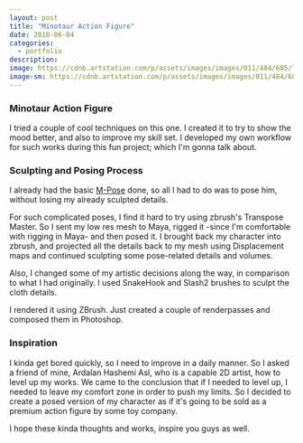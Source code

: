 ```yaml
---
layout: post
title: "Minotaur Action Figure"
date: 2018-06-04
categories:
  - portfolio
description:
image: https://cdnb.artstation.com/p/assets/images/images/011/484/685/large/hossein-moayed-minotaur-statue-by-hossimo-01.jpg?1529839605
image-sm: https://cdnb.artstation.com/p/assets/images/images/011/484/685/large/hossein-moayed-minotaur-statue-by-hossimo-01.jpg?1529839605
---
```

### Minotaur Action Figure
I tried a couple of cool techniques on this one. I created it to try to show the mood better, and also to improve my skill set. I developed my own workflow for such works during this fun project; which I'm gonna talk about.

### Sculpting and Posing Process
I already had the basic [M-Pose](/portfolio/Minotaur/) done, so all I had to do was to pose him, without losing my already sculpted details.

For such complicated poses, I find it hard to try using zbrush's Transpose Master. So I sent my low res mesh to Maya, rigged it -since I'm comfortable with rigging in Maya- and then posed it. I brought back my character into zbrush, and projected all the details back to my mesh using Displacement maps and continued sculpting some pose-related details and volumes.

Also, I changed some of my artistic decisions along the way, in comparison to what I had originally.
I used SnakeHook and Slash2 brushes to sculpt the cloth details.

I rendered it using ZBrush. Just created a couple of renderpasses and composed them in Photoshop.

### Inspiration

I kinda get bored quickly, so I need to improve in a daily manner. So I asked a friend of mine, Ardalan Hashemi Asl, who is a capable 2D artist, how to level up my works. We came to the conclusion that if I needed to level up, I needed to leave my comfort zone in order to push my limits. So I decided to create a posed version of my character as if it's going to be sold as a premium action figure by some toy company.

I hope these kinda thoughts and works, inspire you guys as well.
